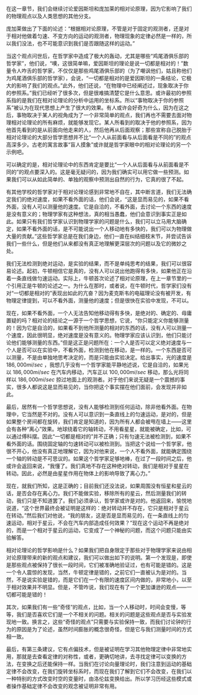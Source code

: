 在这一章节，我们会继续讨论爱因斯坦和庞加莱的相对论原理，因为它影响了我们的物理观点以及人类思想的其他分支。

庞加莱做出了下面的论述：“根据相对论原理，不管是对于固定的观测者，还是对于相对他做着匀速、不变方向的运动的观测者，物理现象的定律必然是一样的，所以我们没法，也不可能意识到我们是否跟随这样的运动。”

当这个观点问世后，在哲学家中造成了极大的轰动，尤其是哪些“鸡尾酒俱乐部的哲学家”，他们说，“噢，这很简单嘛，爱因斯坦的理论是说一切都是相对的！”数量令人咋舌的哲学家，不仅仅是那些鸡尾酒俱乐部的（为了嘲讽他们，姑且称他们为鸡尾酒俱乐部的哲学家），会说，“一切都是相对的是爱因斯坦的一条结论，它极大的影响了我们的观点。”此外，他们还说，“在物理中已经阐述过，现象取决于你的参照系。”我们已经听了很多次，但是很难搞清楚它是什么意思。或许最初的参照系指的是我们在相对论理论的分析中运用的坐标系。所以“事物取决于你的参照系”被认为在现代思想上产生了很大的效果。有人或许会好奇为什么，因为在这之后，事物取决于某人的视角成为了一个非常简单的观点，我们再也不需要去面对物理相对论理论的所有麻烦，就能够发现它。某人所看到的取决于他的参照系，因为他首先看到的是从前面向他走来的人，然后他再从后面观察；那些宣称自己脱胎于相对论理论的大部分哲学思想并不比“一个人从前面看与从后面看是不同的”的观点高深多少。古老的寓言故事“盲人摸象”或许就是哲学家眼中的相对论理论的另一个示例吧。

可以确定的是，相对论理论中的东西肯定是要比“一个人从后面看与从前面看是不同的”的观点要深入的。这是毫无疑问的，因为我们确实可以用它做一些预测。如果我们可以从如此简单的、单独的观察中预测出自然的行为，它真的很了不起。

有其他学校的哲学家对于相对论理论感到非常地不自在，其中断言道，我们无法确定我们的绝对速度，如果不看外面的话，他们会说，“这是显而易见的，如果不看外面，没有人可以测量他的速度。它是自洽的，不看外面，去讨论一个东西的速度是没有意义的；物理学家有这种想法，真的相当愚蠢，他们会意识到事实正是如此。如果只有我们哲学家认识到物理学家的问题是什么，我们可以立马用大脑确定，如果不看外面的话，是不可能说出一个人移动地有多快的，我们可以为物理做大量的贡献。”这些哲学家总是在我们身边，他们一直在纠结细枝末节，并尝试告诉我们一些什么，但是他们从来都没有真正地理解更深层次的问题以及它的微妙之处。

我们无法检测到绝对运动，是实验的结果，而不是单纯思考的结果，我们可以很容易论述。起初，牛顿相信它是真的，没有人可以说出他跑得有多快，如果他正在沿着一条直线做匀速运动。实际上，牛顿首次论述了相对论原理，在上一章节里的一个引用正是牛顿的论述之一。为什么在那时，或者说，在牛顿时代，哲学家们没有对“一切都是相对的”表现出如此的亢奋？因为麦克斯韦的电磁理论没有被开发，有物理定律提到，可以不看外面，测量他的速度；但是很快在实验中发现，不可以。

现在，如果不看外面，一个人无法告知他移动得有多快，是绝对的、确定的、毋庸置疑的吗？相对论的结论之一源于一个哲学思想，它说，“你只能定义你能够测量的！因为它是自洽的，如果看不到他所测量的相对的东西的话，没有人可以测量一个速度，因此很明显，绝对速度是没有意义的。物理学家应该认识到，他们只能讨论他们能够测量的东西。”但是这正是问题所在：一个人是否可以定义绝对速度与一个人是否可以在实验中，不看外面，检测到他在移动，是一样的。一个东西是否可以测量，不是由单独地思考决定的，而是只能由实验决定。给出事实，光的速度是 $186,000 mi/sec$ ，我想几乎没有一个哲学家能平静地述说，它是自洽的，如果光以 $186,000 mi/sec$ 在汽车内移动，汽车正以 $100,000 mi/sec$ 移动，那么光将同样以 $186,000 mi/sec$ 掠过地面上的观测者。对于他们来说无疑是一个震撼的事实，很多人都说这是显而易见的，当你把这个事实摆在他们面前，会发现并非如此。

最后，居然有一个哲学思想说，没有人能够检测到任何运动，除非他看外面。在物理中，它当然是不对的。没有人可以意识到一条直线上的匀速运动，是对的，但是如果整个房间都在旋转，我们肯定是知道的，因为所有人都会被甩在墙上——这里会有各种“离心”效果。地球绕着它的轴转动，不用看星星，就能被确定，比如，可以通过傅科摆。因此“一切都是相对的”并不正确；只有匀速无法被检测到，如果不看外面的话。围绕固定轴的匀速转动可以被检测到。当把这个说给一个哲学家，他很不开心，他没有真正地理解它，因为对他来说，一个人不看外面，就能确定围绕一个轴的转动是不可思议的。如果这个哲学家足够地棒，在过了一段时间之后，他或许会返回来说，“我懂了。我们真地不存在这种绝对转动，我们是相对于星星在转动。因此，必然是由星星作用在物体上的影响导致了离心力。”

现在，就我们所知，这是正确的；目前我们还没法说，如果周围没有恒星和星云的话，是否会存在离心力。我们不能做实验，移除所有的星云，然后测量我们的转动，我们只是不知道罢了。我们必须承认，哲学家或许是对的。他返回来，愉悦地说道，“这个世界最终会被证明是这样的：绝对转动并不存在，它只是相对于星云在转动。”然后我们对他说，“我的朋友，这是否是显而易见的，在一条直线上的匀速运动，相对于星云，不会在汽车内部造成任何效果？”现在这个运动不再是绝对的，而是一个相对于星云的运动，它变成了一个神秘的问题，而这个问题只能由实验解答。

相对论理论的哲学影响是什么？如果我们把自身限定于那些对于物理学家来说由相对论原理带来的新的观点和建议，我们可以做出如下的说明。第一个发现是，即使是那些观点被保持了很长一段时间，它们被准确地验证过，也有可能是错的。这是一个令人震惊的发现，当然，牛顿定律是错的，之前它们一直被认为是对的。当然，不是说实验是错的，而是它们在一个有限的速度区间内做的，非常地小，以至于相对效果并不明显。但是，不管咋说，我们现在有了一个更加谦逊的观点——一切都可能是错的！

其次，如果我们有一些“奇怪”的观点，比如，当一个人移动时，时间会变慢，等等，我们是否喜欢它们是一个不相关的问题。相关的问题是这些观点是否与实验发现地一致。换言之，这些“奇怪的观点”只需要与实验保持一致，而我们讨论钟的行为的原因是为了论述，虽然时间膨胀的概念很奇怪，但是它与我们测量时间的方式相一致。

最后，有第三条建议，它有点偏技术，但是被证明在学习其他物理定律中非常地实用，那就是去查看定律的对称性，或者，更确切地讲，去寻找定律可以变换的方法，在变换之后还能保持一样。当我们在讨论向量理论时，我们注意到运动的基础定律不会改变，在我们旋转坐标系时，而现在我们了解到它们不会改变，在我们以一种特别的方式改变时空的变量时，由洛伦兹变换给出。所以学习历经这些模式或者操作基础定律不会改变的观念被证明非常有用。
